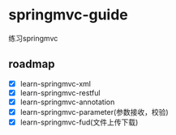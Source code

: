 # springmvc-guide
练习springmvc 

## roadmap
- [x] learn-springmvc-xml
- [x] learn-springmvc-restful
- [x] learn-springmvc-annotation
- [x] learn-springmvc-parameter(参数接收，校验)
- [x] learn-springmvc-fud(文件上传下载)